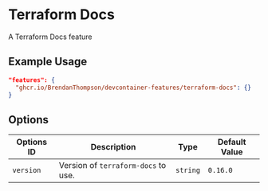 # Terraform Docs

A Terraform Docs feature

## Example Usage

```json
"features": {
  "ghcr.io/BrendanThompson/devcontainer-features/terraform-docs": {}
}
```

## Options

| Options ID | Description | Type | Default Value |
| --- | --- | --- | --- |
| `version` | Version of `terraform-docs` to use. | `string` | `0.16.0` |